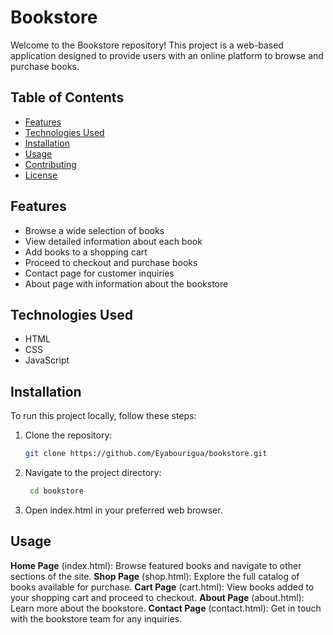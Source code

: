 # Bookstore

Welcome to the Bookstore repository! This project is a web-based application designed to provide users with an online platform to browse and purchase books.

## Table of Contents

- [Features](#features)
- [Technologies Used](#technologies-used)
- [Installation](#installation)
- [Usage](#usage)
- [Contributing](#contributing)
- [License](#license)

## Features

- Browse a wide selection of books
- View detailed information about each book
- Add books to a shopping cart
- Proceed to checkout and purchase books
- Contact page for customer inquiries
- About page with information about the bookstore

## Technologies Used

- HTML
- CSS
- JavaScript

## Installation

To run this project locally, follow these steps:

1. Clone the repository:

   ```bash
   git clone https://github.com/Eyabourigua/bookstore.git
   ```

2. Navigate to the project directory:
   ```bash
    cd bookstore
   ```
3. Open index.html in your preferred web browser.

## Usage

**Home Page** (index.html): Browse featured books and navigate to other sections of the site.
**Shop Page** (shop.html): Explore the full catalog of books available for purchase.
**Cart Page** (cart.html): View books added to your shopping cart and proceed to checkout.
**About Page** (about.html): Learn more about the bookstore.
**Contact Page** (contact.html): Get in touch with the bookstore team for any inquiries.

